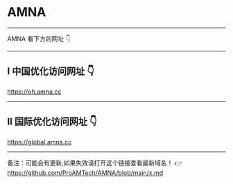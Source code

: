 # AMNA
  
--------
AMNA 看下方的网址 👇


----------
Ⅰ 中国优化访问网址 👇
----------

https://oh.amna.cc

----------
Ⅱ 国际优化访问网址 👇
----------

https://global.amna.cc

-------
备注：可能会有更新,如果失效请打开这个链接查看最新域名！
👉
https://github.com/ProAMTech/AMNA/blob/main/x.md

